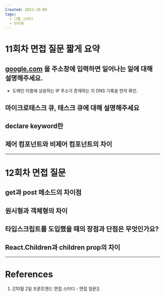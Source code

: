 ```yaml
---
Created: 2023-10-09
tags:
  - 그룹_스터디
  - 인터뷰
---
```

# 11회차 면접 질문 짧게 요약

## [google.com](http://google.com/) 을 주소창에 입력하면 일어나는 일에 대해 설명해주세요.
- 도메인 이름에 상응하는 IP 주소가 존재하는 지 DNS 기록을 먼저 확인. 
## 마이크로태스크 큐, 태스크 큐에 대해 설명해주세요
## declare keyword란
## 제어 컴포넌트와 비제어 컴포넌트의 차이

---
# 12회차 면접 질문 
## get과 post 메소드의 차이점
## 원시형과 객체형의 차이
## 타입스크립트를 도입했을 때의 장점과 단점은 무엇인가요?
## React.Children과 children prop의 차이

---
# References
1. [[10월 2일 프론트엔드 면접 스터디 - 면접 질문]]
